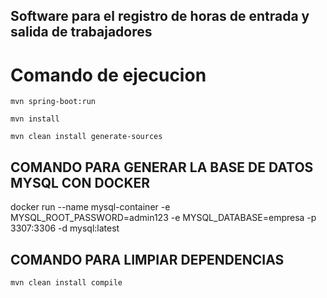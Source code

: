 ## Software para el registro de horas de entrada y salida de trabajadores

# Comando de ejecucion

```
mvn spring-boot:run 
```
```
mvn install
```
```
mvn clean install generate-sources
```

## COMANDO PARA GENERAR LA BASE DE DATOS MYSQL CON DOCKER

docker run --name mysql-container -e MYSQL_ROOT_PASSWORD=admin123 -e MYSQL_DATABASE=empresa -p 3307:3306 -d mysql:latest

## COMANDO PARA LIMPIAR DEPENDENCIAS

```
mvn clean install compile
```